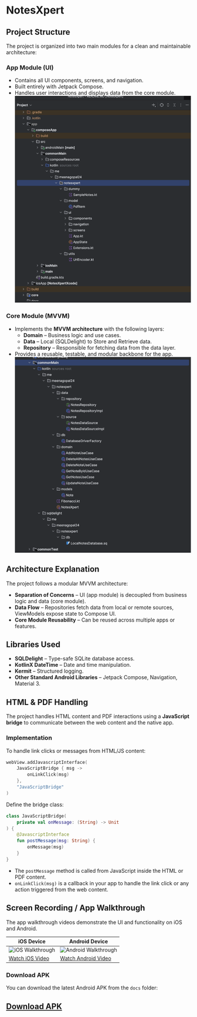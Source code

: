 # NotesXpert 

## Project Structure

The project is organized into two main modules for a clean and maintainable architecture:

### App Module (UI)
- Contains all UI components, screens, and navigation.
- Built entirely with Jetpack Compose.
- Handles user interactions and displays data from the core module.  
  ![App Structure](docs/app_structure.png)

### Core Module (MVVM)
- Implements the **MVVM architecture** with the following layers:
  - **Domain** – Business logic and use cases.
  - **Data** – Local (SQLDelight) to Store and Retrieve data.
  - **Repository** – Responsible for fetching data from the data layer.
- Provides a reusable, testable, and modular backbone for the app.  
  ![Core Structure](docs/core_structure.png)

## Architecture Explanation

The project follows a modular MVVM architecture:

- **Separation of Concerns** – UI (app module) is decoupled from business logic and data (core module).
- **Data Flow** – Repositories fetch data from local or remote sources, ViewModels expose state to Compose UI.
- **Core Module Reusability** – Can be reused across multiple apps or features.

## Libraries Used

- **SQLDelight** – Type-safe SQLite database access.
- **KotlinX DateTime** – Date and time manipulation.
- **Kermit** – Structured logging.
- **Other Standard Android Libraries** – Jetpack Compose, Navigation, Material 3.

## HTML & PDF Handling

The project handles HTML content and PDF interactions using a **JavaScript bridge** to communicate between the web content and the native app.

### Implementation

To handle link clicks or messages from HTML/JS content:

```kotlin
webView.addJavascriptInterface(
    JavaScriptBridge { msg ->
        onLinkClick(msg)
    },
    "JavaScriptBridge"
)
````

Define the bridge class:

```kotlin
class JavaScriptBridge(
    private val onMessage: (String) -> Unit
) {
    @JavascriptInterface
    fun postMessage(msg: String) {
        onMessage(msg)
    }
}
```

* The `postMessage` method is called from JavaScript inside the HTML or PDF content.
* `onLinkClick(msg)` is a callback in your app to handle the link click or any action triggered from the web content.
## Screen Recording / App Walkthrough

The app walkthrough videos demonstrate the UI and functionality on iOS and Android.

| iOS Device | Android Device |
|------------|----------------|
| ![iOS Walkthrough](docs/ios.gif) | ![Android Walkthrough](docs/android.gif) |
| [Watch iOS Video](docs/ios.mp4) | [Watch Android Video](docs/android.mp4) |

### Download APK

You can download the latest Android APK from the `docs` folder:

[Download APK](docs/app.apk)
---
